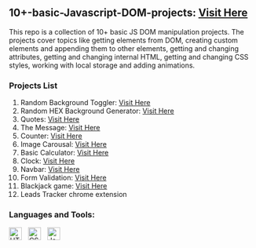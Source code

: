 ## 10+-basic-Javascript-DOM-projects: [Visit Here](https://basicwebjsprojects.netlify.app/)

This repo is a collection of 10+ basic JS DOM manipulation projects. The projects cover topics like getting elements from DOM, creating custom elements and appending them to other elements, getting and changing attributes, getting and changing internal HTML, getting and changing CSS styles, working with local storage and adding animations.

### Projects List

1. Random Background Toggler: [Visit Here](https://basicwebjsprojects.netlify.app/1.%20random%20background%20toggler/)
2. Random HEX Background Generator: [Visit Here](https://basicwebjsprojects.netlify.app/2.%20random%20hex%20background%20generator/)
3. Quotes: [Visit Here](https://basicwebjsprojects.netlify.app/3.%20quotes/)
4. The Message: [Visit Here](https://basicwebjsprojects.netlify.app/4.%20the%20message/)
5. Counter: [Visit Here](https://basicwebjsprojects.netlify.app/5.%20counter/#)
6. Image Carousal: [Visit Here](https://basicwebjsprojects.netlify.app/6.%20image%20carousal/#)
7. Basic Calculator: [Visit Here](https://basicwebjsprojects.netlify.app/7.%20basic%20calculator/)
8. Clock: [Visit Here](https://basicwebjsprojects.netlify.app/8.%20clock/)
9. Navbar: [Visit Here](https://basicwebjsprojects.netlify.app/9.%20navbar/#)
10. Form Validation: [Visit Here](https://basicwebjsprojects.netlify.app/10.%20form%20validation/)
11. Blackjack game: [Visit Here](https://basicwebjsprojects.netlify.app/black%20jack%20game/)
12. Leads Tracker chrome extension

### Languages and Tools:

<img align="left" alt="HTML5" width="26px" src="https://cdn.jsdelivr.net/gh/devicons/devicon/icons/html5/html5-original.svg" style="padding-right:10px;" />
<img align="left" alt="CSS3" width="26px" src="https://cdn.jsdelivr.net/gh/devicons/devicon/icons/css3/css3-original.svg" style="padding-right:10px;" />
<img align="left" alt="JavaScript" width="26px" src="https://cdn.jsdelivr.net/gh/devicons/devicon/icons/javascript/javascript-original.svg" style="padding-right:10px;" />
